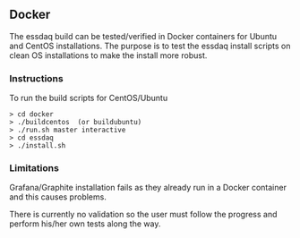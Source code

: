 ## Docker
The essdaq build can be tested/verified in Docker containers for Ubuntu and CentOS
installations. The purpose is to test the essdaq install scripts
on clean OS installations to make the install more robust.

### Instructions
To run the build scripts for CentOS/Ubuntu

    > cd docker
    > ./buildcentos  (or buildubuntu)
    > ./run.sh master interactive
    > cd essdaq
    > ./install.sh

### Limitations

Grafana/Graphite installation fails as they already run in a Docker
container and this causes problems.

There is currently no validation so the user must follow the progress
and perform his/her own tests along the way.
